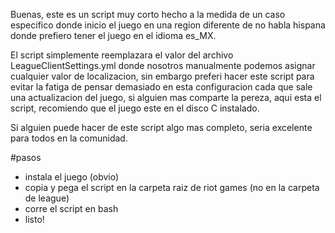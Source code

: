Buenas, este es un script muy corto hecho a la medida de un caso especifico donde inicio el juego en una region diferente de no habla hispana donde prefiero tener el juego en el idioma es_MX.

El script simplemente reemplazara el valor del archivo LeagueClientSettings.yml donde nosotros manualmente podemos asignar cualquier valor de localizacion, sin embargo preferi hacer este script para evitar la fatiga de pensar demasiado en esta configuracion cada que sale una actualizacion del juego, si alguien mas comparte la pereza, aqui esta el script, recomiendo que el juego este en el disco C instalado.

Si alguien puede hacer de este script algo mas completo, seria excelente para todos en la comunidad.

#pasos
- instala el juego (obvio)
- copia y pega el script en la carpeta raiz de riot games (no en la carpeta de league)
- corre el script en bash
- listo!